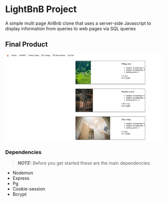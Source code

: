 # LightBnB Project

A simple multi page AirBnb clone that uses a server-side Javascript to display information from queries to web pages via SQL queries

## Final Product
!["screenshot of URLs page"](img/example.png)

### Dependencies

> **_NOTE:_** Before you get started these are the main dependencies:

+ Nodemon
+ Express
+ Pg
+ Cookie-session
+ Bcrypt